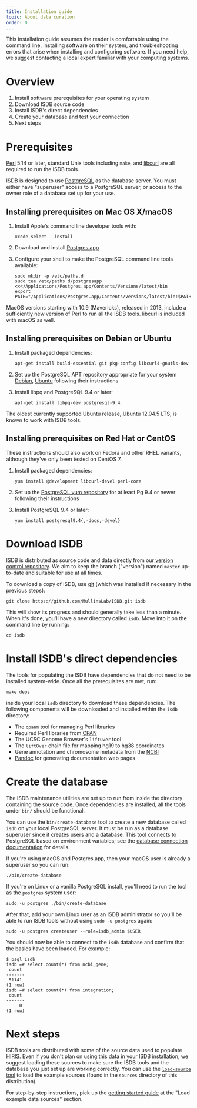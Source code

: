```yaml
---
title: Installation guide
topic: About data curation
order: 0
...
```


This installation guide assumes the reader is comfortable using the command
line, installing software on their system, and troubleshooting errors that
arise when installing and configuring software. If you need help, we suggest
contacting a local expert familiar with your computing systems.

# Overview

1. Install software prerequisites for your operating system
2. Download ISDB source code
3. Install ISDB's direct dependencies
4. Create your database and test your connection
5. Next steps

# Prerequisites

[Perl](https://www.perl.org) 5.14 or later, standard Unix tools including
`make`, and [libcurl](https://curl.haxx.se) are all required to run the ISDB
tools.

ISDB is designed to use [PostgreSQL](https://www.postgresql.org) as the
database server. You must either have "superuser" access to a PostgreSQL
server, or access to the owner role of a database set up for your use.

## Installing prerequisites on Mac OS X/macOS

1. Install Apple's command line developer tools with:

       xcode-select --install

2. Download and install [Postgres.app](http://postgresapp.com)

3. Configure your shell to make the PostgreSQL command line tools available:

       sudo mkdir -p /etc/paths.d
       sudo tee /etc/paths.d/postgresapp <<</Applications/Postgres.app/Contents/Versions/latest/bin
       export PATH="/Applications/Postgres.app/Contents/Versions/latest/bin:$PATH"

MacOS versions starting with 10.9 (Mavericks), released in 2013, include a
sufficiently new version of Perl to run all the ISDB tools. libcurl is included
with macOS as well.

## Installing prerequisites on Debian or Ubuntu

1. Install packaged dependencies:

       apt-get install build-essential git pkg-config libcurl4-gnutls-dev

2. Set up the PostgreSQL APT repository appropriate for your system
   [Debian](https://www.postgresql.org/download/linux/debian/),
   [Ubuntu](https://www.postgresql.org/download/linux/ubuntu/) following their
   instructions

3. Install libpq and PostgreSQL 9.4 or later:

       apt-get install libpq-dev postgresql-9.4

The oldest currently supported Ubuntu release, Ubuntu 12.04.5 LTS, is known to
work with ISDB tools.

## Installing prerequisites on Red Hat or CentOS

These instructions should also work on Fedora and other RHEL variants, although
they've only been tested on CentOS 7.

1. Install packaged dependencies:

       yum install @development libcurl-devel perl-core

2. Set up the [PostgreSQL yum repository](https://www.postgresql.org/download/linux/redhat/)
   for at least Pg 9.4 or newer following their instructions

3. Install PostgreSQL 9.4 or later:

       yum install postgresql9.4{,-docs,-devel}


# Download ISDB

ISDB is distributed as source code and data directly from our [version control
repository][].  We aim to keep the branch ("version") named `master` up-to-date
and suitable for use at all times.

To download a copy of ISDB, use [git][] (which was installed if necessary in
the previous steps):

    git clone https://github.com/MullinsLab/ISDB.git isdb

This will show its progress and should generally take less than a minute.  When
it's done, you'll have a new directory called `isdb`.  Move into it on the
command line by running:

    cd isdb


[version control repository]: https://github.com/MullinsLab/ISDB
[git]: https://en.wikipedia.org/wiki/Git_(software)


# Install ISDB's direct dependencies

The tools for populating the ISDB have dependencies that do not need to be
installed system-wide. Once all the prerequisites are met, run:

    make deps

inside your local `isdb` directory to download these dependencies. The
following components will be downloaded and installed within the `isdb`
directory:

* The `cpanm` tool for managing Perl libraries
* Required Perl libraries from [CPAN](https://metacpan.org)
* The UCSC Genome Browser's `liftOver` tool
* The `liftOver` chain file for mapping hg19 to hg38 coordinates
* Gene annotation and chromosome metadata from the [NCBI](https://www.ncbi.nlm.nih.gov)
* [Pandoc](http://pandoc.org) for generating documentation web pages

# Create the database

The ISDB maintenance utilities are set up to run from inside the directory
containing the source code.  Once dependencies are installed, all the tools
under `bin/` should be functional.

You can use the `bin/create-database` tool to create a new database called
`isdb` on your local PostgreSQL server.  It must be run as a database
superuser since it creates users and a database.  This tool connects to
PostgreSQL based on environment variables; see the [database connection
documentation](Database-connection.md) for details.

If you're using macOS and Postgres.app, then your macOS user is already a
superuser so you can run:

    ./bin/create-database

If you're on Linux or a vanilla PostgreSQL install, you'll need to run the
tool as the `postgres` system user:

    sudo -u postgres ./bin/create-database

After that, add your own Linux user as an ISDB administrator so you'll be able
to run ISDB tools without using `sudo -u postgres` again:

    sudo -u postgres createuser --role=isdb_admin $USER

You should now be able to connect to the `isdb` database and confirm that the
basics have been loaded. For example:

```
$ psql isdb
isdb =# select count(*) from ncbi_gene;
 count
-------
 51141
(1 row)
isdb =# select count(*) from integration;
 count
-------
     0
(1 row)
```

# Next steps

ISDB tools are distributed with some of the source data used to populate
[HIRIS](https://mullinslab.microbiol.washington.edu/hiris/). Even if you don't
plan on using this data in your ISDB installation, we suggest loading these
sources to make sure the ISDB tools and the database you just set up are
working correctly. You can use the [`load-source` tool](Workflows.md) to load
the example sources (found in the `sources` directory of this distribution).

For step-by-step instructions, pick up the [getting started
guide](Getting-started.md) at the "Load example data sources" section.

